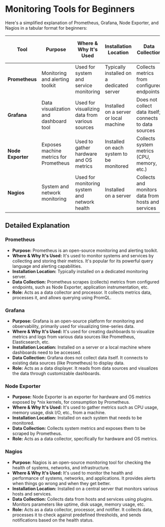 # Monitoring Tools for Beginners

Here's a simplified explanation of Prometheus, Grafana, Node Exporter, and Nagios in a tabular format for beginners:

| Tool           | Purpose                                | Where & Why It's Used                 | Installation Location                     | Data Collection                            | Role (Collector, Processor, etc.)       |
|----------------|----------------------------------------|---------------------------------------|-------------------------------------------|--------------------------------------------|-----------------------------------------|
| **Prometheus** | Monitoring and alerting toolkit        | Used for system and service monitoring| Typically installed on a dedicated server | Collects metrics from configured endpoints| Data Collector, Data Processor          |
| **Grafana**    | Data visualization and dashboard tool  | Used for visualizing data from various sources| Installed on a server or local machine   | Does not collect data itself; connects to data sources| Data Displayer                           |
| **Node Exporter** | Exposes machine metrics for Prometheus | Used to gather hardware and OS metrics| Installed on each system to be monitored | Collects system metrics (CPU, memory, etc.)| Data Collector                           |
| **Nagios**     | System and network monitoring          | Used for monitoring system and network health| Installed on a server                    | Collects and monitors data from hosts and services| Data Collector, Data Processor, Notifier|

## Detailed Explanation

### Prometheus
- **Purpose:** Prometheus is an open-source monitoring and alerting toolkit.
- **Where & Why It's Used:** It's used to monitor systems and services by collecting and storing their metrics. It's popular for its powerful query language and alerting capabilities.
- **Installation Location:** Typically installed on a dedicated monitoring server.
- **Data Collection:** Prometheus scrapes (collects) metrics from configured endpoints, such as Node Exporter, application instrumentation, etc.
- **Role:** Acts as a data collector and processor. It collects metrics data, processes it, and allows querying using PromQL.

### Grafana
- **Purpose:** Grafana is an open-source platform for monitoring and observability, primarily used for visualizing time-series data.
- **Where & Why It's Used:** It's used for creating dashboards to visualize metrics and logs from various data sources like Prometheus, Elasticsearch, etc.
- **Installation Location:** Installed on a server or a local machine where dashboards need to be accessed.
- **Data Collection:** Grafana does not collect data itself. It connects to existing data sources (like Prometheus) to display data.
- **Role:** Acts as a data displayer. It reads from data sources and visualizes the data through customizable dashboards.

### Node Exporter
- **Purpose:** Node Exporter is an exporter for hardware and OS metrics exposed by *nix kernels, for consumption by Prometheus.
- **Where & Why It's Used:** It's used to gather metrics such as CPU usage, memory usage, disk I/O, etc., from a machine.
- **Installation Location:** Installed on each system that needs to be monitored.
- **Data Collection:** Collects system metrics and exposes them to be scraped by Prometheus.
- **Role:** Acts as a data collector, specifically for hardware and OS metrics.

### Nagios
- **Purpose:** Nagios is an open-source monitoring tool for checking the health of systems, networks, and infrastructure.
- **Where & Why It's Used:** It's used to monitor the health and performance of systems, networks, and applications. It provides alerts when things go wrong and when they get better.
- **Installation Location:** Installed on a central server that monitors various hosts and services.
- **Data Collection:** Collects data from hosts and services using plugins. Monitors parameters like uptime, disk usage, memory usage, etc.
- **Role:** Acts as a data collector, processor, and notifier. It collects data, processes it to check against predefined thresholds, and sends notifications based on the health status.
